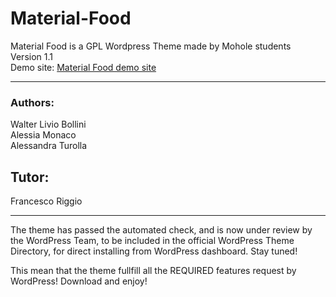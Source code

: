 # Material-Food
Material Food is a GPL Wordpress Theme made by Mohole students<br>
Version 1.1<br>
Demo site: <a href="http://www.mohole.it/web/food">Material Food demo site</a>
<hr>
<h3>Authors:</h3>
Walter Livio Bollini</br>
Alessia Monaco</br>
Alessandra Turolla</br>
<h2>Tutor:</h2>
Francesco Riggio
<hr>
<p>The theme has passed the automated check, and is now under review by the WordPress Team, to be included in the official WordPress Theme Directory, for direct installing from WordPress dashboard. Stay tuned!</p>
<p>This mean that the theme fullfill all the REQUIRED features request by WordPress! Download and enjoy!</p>
